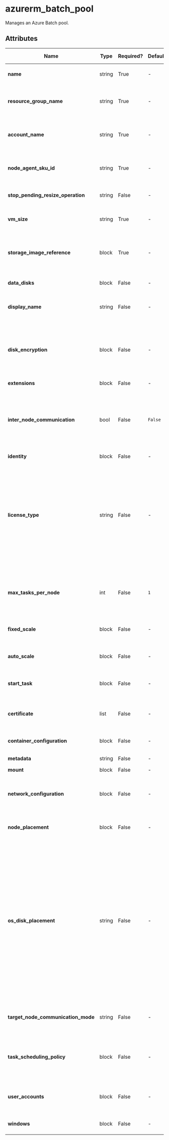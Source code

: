 # azurerm_batch_pool

Manages an Azure Batch pool.

## Attributes

| Name | Type | Required? | Default  | possible values | Description |
| ---- | ---- | --------- | -------- | ----------- | ----------- |
| **name** | string | True | -  |  -  | Specifies the name of the Batch pool. Changing this forces a new resource to be created. | 
| **resource_group_name** | string | True | -  |  -  | The name of the resource group in which to create the Batch pool. Changing this forces a new resource to be created. | 
| **account_name** | string | True | -  |  -  | Specifies the name of the Batch account in which the pool will be created. Changing this forces a new resource to be created. | 
| **node_agent_sku_id** | string | True | -  |  -  | Specifies the SKU of the node agents that will be created in the Batch pool. Changing this forces a new resource to be created. | 
| **stop_pending_resize_operation** | string | False | -  |  -  | Whether to stop if there is a pending resize operation on this pool. | 
| **vm_size** | string | True | -  |  -  | Specifies the size of the VM created in the Batch pool. Changing this forces a new resource to be created. | 
| **storage_image_reference** | block | True | -  |  -  | A `storage_image_reference` block for the virtual machines that will compose the Batch pool as defined below. Changing this forces a new resource to be created. | 
| **data_disks** | block | False | -  |  -  | A `data_disks` block describes the data disk settings as defined below. | 
| **display_name** | string | False | -  |  -  | Specifies the display name of the Batch pool. Changing this forces a new resource to be created. | 
| **disk_encryption** | block | False | -  |  -  | A `disk_encryption` block, as defined below, describes the disk encryption configuration applied on compute nodes in the pool. Disk encryption configuration is not supported on Linux pool created with Virtual Machine Image or Shared Image Gallery Image. | 
| **extensions** | block | False | -  |  -  | An `extensions` block. | 
| **inter_node_communication** | bool | False | `False`  |  -  | Whether the pool permits direct communication between nodes. This imposes restrictions on which nodes can be assigned to the pool. Enabling this value can reduce the chance of the requested number of nodes to be allocated in the pool. Values allowed are `Disabled` and `Enabled`. Defaults to `Enabled`. | 
| **identity** | block | False | -  |  -  | An `identity` block. | 
| **license_type** | string | False | -  |  -  | The type of on-premises license to be used when deploying the operating system. This only applies to images that contain the Windows operating system, and should only be used when you hold valid on-premises licenses for the nodes which will be deployed. If omitted, no on-premises licensing discount is applied. Values are: "Windows_Server" - The on-premises license is for Windows Server. "Windows_Client" - The on-premises license is for Windows Client. | 
| **max_tasks_per_node** | int | False | `1`  |  -  | Specifies the maximum number of tasks that can run concurrently on a single compute node in the pool. Defaults to `1`. Changing this forces a new resource to be created. | 
| **fixed_scale** | block | False | -  |  -  | A `fixed_scale` block that describes the scale settings when using fixed scale as defined below. | 
| **auto_scale** | block | False | -  |  -  | A `auto_scale` block that describes the scale settings when using auto scale as defined below. | 
| **start_task** | block | False | -  |  -  | A `start_task` block that describes the start task settings for the Batch pool as defined below. | 
| **certificate** | list | False | -  |  -  | One or more `certificate` blocks that describe the certificates to be installed on each compute node in the pool as defined below. | 
| **container_configuration** | block | False | -  |  -  | The container configuration used in the pool's VMs. One `container_configuration` block. | 
| **metadata** | string | False | -  |  -  | A map of custom batch pool metadata. | 
| **mount** | block | False | -  |  -  | A `mount` block defined as below. | 
| **network_configuration** | block | False | -  |  -  | A `network_configuration` block that describes the network configurations for the Batch pool as defined below. Changing this forces a new resource to be created. | 
| **node_placement** | block | False | -  |  -  | A `node_placement` block that describes the placement policy for allocating nodes in the pool as defined below. | 
| **os_disk_placement** | string | False | -  |  -  | Specifies the ephemeral disk placement for operating system disk for all VMs in the pool. This property can be used by user in the request to choose which location the operating system should be in. e.g., cache disk space for Ephemeral OS disk provisioning. For more information on Ephemeral OS disk size requirements, please refer to Ephemeral OS disk size requirements for Windows VMs at <https://docs.microsoft.com/en-us/azure/virtual-machines/windows/ephemeral-os-disks#size-requirements> and Linux VMs at <https://docs.microsoft.com/en-us/azure/virtual-machines/linux/ephemeral-os-disks#size-requirements>. The only possible value is `CacheDisk`. | 
| **target_node_communication_mode** | string | False | -  |  `Classic`, `Default`, `Simplified`  | The desired node communication mode for the pool. Possible values are `Classic`, `Default` and `Simplified`. | 
| **task_scheduling_policy** | block | False | -  |  -  | A `task_scheduling_policy` block that describes how tasks are distributed across compute nodes in a pool as defined below. If not specified, the default is spread as defined below. | 
| **user_accounts** | block | False | -  |  -  | A `user_accounts` block that describes the list of user accounts to be created on each node in the pool as defined below. | 
| **windows** | block | False | -  |  -  | A `windows` block that describes the Windows configuration in the pool as defined below. | 

